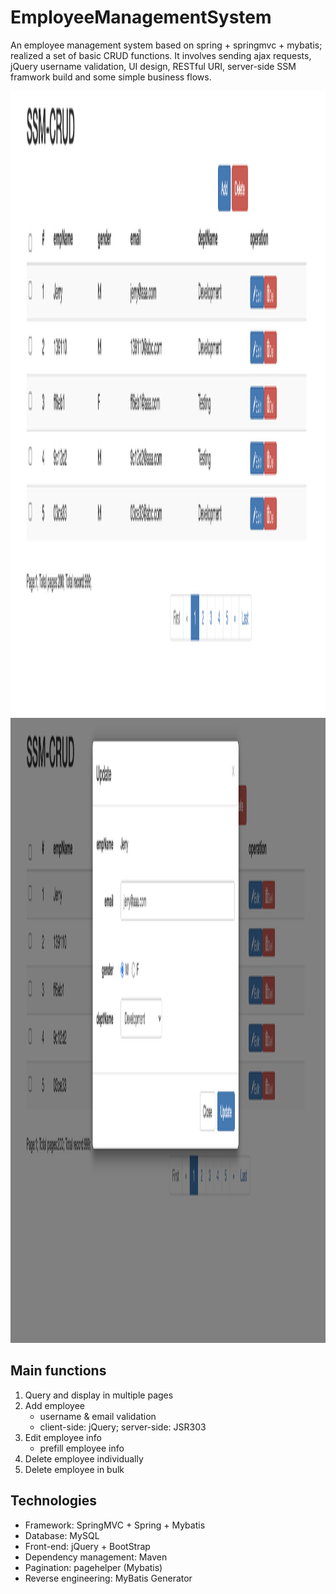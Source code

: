 # EmployeeManagementSystem
An employee management system based on spring + springmvc + mybatis; realized a set of basic CRUD functions. 
It involves sending ajax requests, jQuery username validation, UI design, RESTful URI, server-side SSM framwork build and some simple business flows. 

<img src="images/screenshot1.png" width="2570" height="1000">

<img src="images/screenshot2.png" width="2570" height="1000">






## Main functions

1. Query and display in multiple pages
2. Add employee
    * username & email validation
    * client-side: jQuery; server-side: JSR303
3. Edit employee info
     * prefill employee info
4. Delete employee individually
5. Delete employee in bulk


## Technologies

* Framework: SpringMVC + Spring + Mybatis
* Database: MySQL
* Front-end: jQuery + BootStrap
* Dependency management: Maven
* Pagination: pagehelper (Mybatis)
* Reverse engineering: MyBatis Generator



